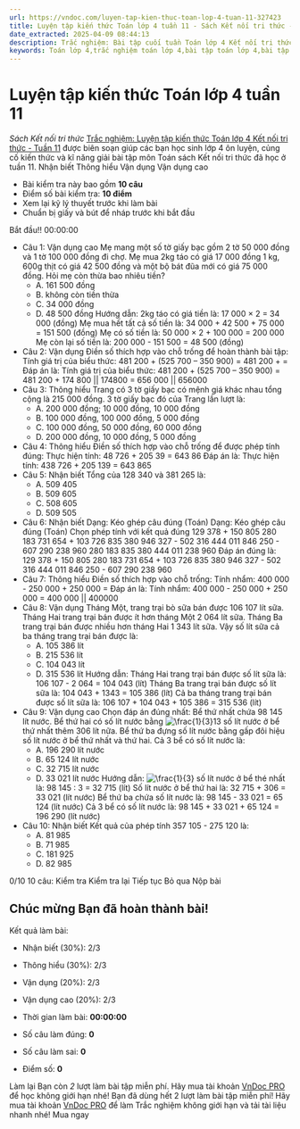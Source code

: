 ```yaml
---
url: https://vndoc.com/luyen-tap-kien-thuc-toan-lop-4-tuan-11-327423
title: Luyện tập kiến thức Toán lớp 4 tuần 11 - Sách Kết nối tri thức - VnDoc.com
date_extracted: 2025-04-09 08:44:13
description: Trắc nghiệm: Bài tập cuối tuần Toán lớp 4 Kết nối tri thức - Tuần 11 giúp các em ôn tập kiến thức và luyện giải các dạng bài tập đã học trong tuần 11.
keywords: Toán lớp 4,trắc nghiệm toán lớp 4,bài tập toán lớp 4,bài tập cuối tuần toán lớp 4,bài tập cuối tuần toán 4 sách kết nối,bài tập cuối tuần môn Toán lớp 4 kết nối tri thức tuần 11,bài tập tuần 4 môn toán lớp 4 kết nối tri thức,đề kiểm tra cuối tuần 10 môn toán lớp 4 kết nối tri thức,bài tập cuối tuần toán 4 kết nối tuần 11,trắc nghiệm toán 4 tuần 11
---
```


# Luyện tập kiến thức Toán lớp 4 tuần 11
 _Sách Kết nối tri thức_
[Trắc nghiệm: Luyện tập kiến thức Toán lớp 4 Kết nối tri thức - Tuần 11](<https://vndoc.com/luyen-tap-kien-thuc-toan-lop-4-tuan-11-327423>) được biên soạn giúp các bạn học sinh lớp 4 ôn luyện, củng cố kiến thức và kĩ năng giải bài tập môn Toán sách Kết nối tri thức đã học ở tuần 11.
Nhận biết Thông hiểu Vận dụng Vận dụng cao
  * Bài kiểm tra này bao gồm **10 câu**
  * Điểm số bài kiểm tra: **10 điểm**
  * Xem lại kỹ lý thuyết trước khi làm bài
  * Chuẩn bị giấy và bút để nháp trước khi bắt đầu

Bắt đầu\!\!
00:00:00
  * Câu 1:  Vận dụng cao
Mẹ mang một số tờ giấy bạc gồm 2 tờ 50 000 đồng và 1 tờ 100 000 đồng đi chợ. Mẹ mua 2kg táo có giá 17 000 đồng 1 kg, 600g thịt có giá 42 500 đồng và một bộ bát đũa mới có giá 75 000 đồng. Hỏi mẹ còn thừa bao nhiêu tiền?
    * A. 161 500 đồng 
    * B. không còn tiền thừa 
    * C. 34 000 đồng 
    * D. 48 500 đồng 
Hướng dẫn: 
2kg táo có giá tiền là: 17 000 × 2 = 34 000 \(đồng\)
Mẹ mua hết tất cả số tiền là: 34 000 + 42 500 + 75 000 = 151 500 \(đồng\)
Mẹ có số tiền là: 50 000 × 2 + 100 000 = 200 000
Mẹ còn lại số tiền là: 200 000 - 151 500 = 48 500 \(đồng\)
  * Câu 2:  Vận dụng
Điền số thích hợp vào chỗ trống để hoàn thành bài tập:
Tính giá trị của biểu thức:
481 200 + \(525 700 – 350 900\)
= 481 200 + 
= 
Đáp án là:
Tính giá trị của biểu thức:
481 200 + \(525 700 – 350 900\)
= 481 200 + 174 800 || 174800
= 656 000 || 656000
  * Câu 3:  Thông hiểu
Trang có 3 tờ giấy bạc có mệnh giá khác nhau tổng cộng là 215 000 đồng. 3 tờ giấy bạc đó của Trang lần lượt là:
    * A. 200 000 đồng; 10 000 đồng, 10 000 đồng 
    * B. 100 000 đồng, 100 000 đồng, 5 000 đồng 
    * C. 100 000 đồng, 50 000 đồng, 60 000 đồng 
    * D. 200 000 đồng, 10 000 đồng, 5 000 đồng 
  * Câu 4:  Thông hiểu
Điền số thích hợp vào chỗ trống để được phép tính đúng:
Thực hiện tính:
48 726 + 205 39 = 643 86
Đáp án là:
Thực hiện tính:
438 726 + 205 139 = 643 865
  * Câu 5:  Nhận biết
Tổng của 128 340 và 381 265 là: 
    * A. 509 405 
    * B. 509 605 
    * C. 508 605 
    * D. 509 505 
  * Câu 6:  Nhận biết
Dạng: Kéo ghép câu đúng \(Toán\)
Dạng: Kéo ghép câu đúng \(Toán\)
Chọn phép tính với kết quả đúng
129 378 + 150 805  280 183 
731 654 + 103 726  835 380 
946 327 - 502 316  444 011 
846 250 - 607 290  238 960 
280 183  835 380  444 011  238 960 
Đáp án đúng là:
129 378 + 150 805  280 183 
731 654 + 103 726  835 380 
946 327 - 502 316  444 011 
846 250 - 607 290  238 960 
  * Câu 7:  Thông hiểu
Điền số thích hợp vào chỗ trống:
Tính nhẩm:
400 000 - 250 000 + 250 000 = 
Đáp án là:
Tính nhẩm:
400 000 - 250 000 + 250 000 = 400 000 || 400000
  * Câu 8:  Vận dụng
Tháng Một, trang trại bò sữa bán được 106 107 lít sữa. Tháng Hai trang trại bán được ít hơn tháng Một 2 064 lít sữa. Tháng Ba trang trại bán được nhiều hơn tháng Hai 1 343 lít sữa. Vậy số lít sữa cả ba tháng trang trại bán được là:
    * A. 105 386 lít 
    * B. 215 536 lít 
    * C. 104 043 lít 
    * D. 315 536 lít 
Hướng dẫn: 
Tháng Hai trang trại bán được số lít sữa là: 106 107 - 2 064 = 104 043 \(lít\)
Tháng Ba trang trại bán được số lít sữa là: 104 043 + 1343 = 105 386 \(lít\)
Cả ba tháng trang trại bán được số lít sữa là: 106 107 + 104 043 + 105 386 = 315 536 \(lít\)
  * Câu 9:  Vận dụng cao
Chọn đáp án đúng nhất:
Bể thứ nhất chứa 98 145 lít nước. Bể thứ hai có số lít nước bằng ![\\frac{1}{3}](https://i.vdoc.vn/data/image/blank.png)13 số lít nước ở bể thứ nhất thêm 306 lít nữa. Bể thứ ba đựng số lít nước bằng gấp đôi hiệu số lít nước ở bể thứ nhất và thứ hai. Cả 3 bể có số lít nước là:
    * A. 196 290 lít nước 
    * B. 65 124 lít nước 
    * C. 32 715 lít nước 
    * D. 33 021 lít nước 
Hướng dẫn: 
![\\frac{1}{3}](https://tex.vdoc.vn?tex=%5Cfrac%7B1%7D%7B3%7D) số lít nước ở bể thé nhất là: 98 145 : 3 = 32 715 \(lít\)
Số lít nước ở bể thứ hai là: 32 715 + 306 = 33 021 \(lít nước\)
Bể thứ ba chứa số lít nước là: 98 145 - 33 021 = 65 124 \(lít nước\)
Cả 3 bể có số lít nước là: 98 145 + 33 021 + 65 124 = 196 290 \(lít nước\)
  * Câu 10:  Nhận biết
Kết quả của phép tính 357 105 - 275 120 là: 
    * A. 81 985 
    * B. 71 985 
    * C. 181 925 
    * D. 82 985 

0/10
10 câu:
Kiểm tra Kiểm tra lại Tiếp tục Bỏ qua Nộp bài
## Chúc mừng Bạn đã hoàn thành bài\!
Kết quả làm bài:
  * Nhận biết \(30%\):
2/3
  * Thông hiểu \(30%\):
2/3
  * Vận dụng \(20%\):
2/3
  * Vận dụng cao \(20%\):
2/3

  * Thời gian làm bài:  **00:00:00**
  * Số câu làm đúng: **0**
  * Số câu làm sai: **0**
  * Điểm số: **0**

Làm lại
Bạn còn _2_ lượt làm bài tập miễn phí. Hãy mua tài khoản [VnDoc PRO](</pro>) để học không giới hạn nhé\!  Bạn đã dùng hết 2 lượt làm bài tập miễn phí\! Hãy mua tài khoản [VnDoc PRO](</pro>) để làm Trắc nghiệm không giới hạn và tải tài liệu nhanh nhé\!  Mua ngay
